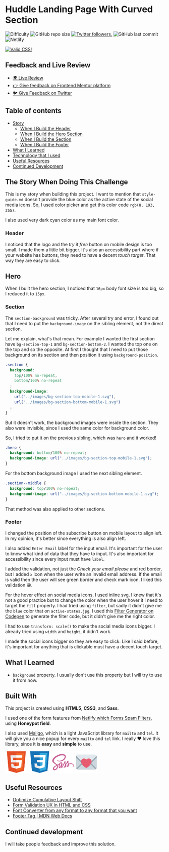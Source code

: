 # Huddle Landing Page With Curved Section

<p align="left">
  <img src="https://img.shields.io/badge/Difficulty-Junior-brightgreen?style=for-the-badge&logo=frontendmentor" alt="Difficulty">
  <img alt="GitHub repo size" src="https://img.shields.io/github/repo-size/vanzasetia/huddle-landing-page-with-curved-section?style=for-the-badge&logo=github">
  <a href="https://twitter.com/vanzasetia" target="_blank"><img src="https://img.shields.io/twitter/follow/vanzasetia?logo=twitter&style=for-the-badge" alt="Twitter followers." /></a>
  <img alt="GitHub last commit" src="https://img.shields.io/github/last-commit/vanzasetia/huddle-landing-page-with-curved-section?style=for-the-badge&logo=git">
  <img alt="Netlify" src="https://img.shields.io/netlify/?style=for-the-badge&logo=netlify">
</p>
<p>
  <a href="http://jigsaw.w3.org/css-validator/check/referer">
    <img style="border:0;width:88px;height:31px"
        src="http://jigsaw.w3.org/css-validator/images/vcss-blue"
        alt="Valid CSS!" />
    </a>
</p>

## Feedback and Live Review
* [🌍 Live Review](https://vanzahuddlecurved.netlify.app/)
* [👉 Give feedback on Frontend Mentor platform]()
* [🐦 Give Feedback on Twitter]()

## Table of contents
- [Story](#the-story-when-doing-this-challenge)
  - [When I Build the Header](#header)
  - [When I Build the Hero Section](#hero)
  - [When I Build the Section](#section)
  - [When I Build the Footer](#footer)
- [What I Learned](#what-i-learned)
- [Technology that I used](#built-with)
- [Useful Resources](#useful-resources)
- [Continued Development](#continued-development)

## The Story When Doing This Challenge
This is my story when building this project. I want to mention that `style-guide.md` doesn't provide the blue color as the active state of the social media icons. So, I used color picker and get this color code `rgb(8, 193, 255)`.

I also used very dark cyan color as my main font color.

### Header
I noticed that the logo and the *try it free* button on mobile design is too small. I made them a little bit bigger. It's also an accessibility part where if your website has buttons, they need to have a decent *touch target*. That way they are easy to click.

## Hero
When I built the hero section, I noticed that `16px` body font size is too big, so I reduced it to `15px`.

### Section
The `section-background` was tricky. After several try and error, I found out that I need to put the `background-image` on the sibling element, not the direct section. 

Let me explain, what's that mean. For example I wanted the first section have `bg-section-top-1` and `bg-section-bottom-2`. I wanted the top one on the top and so the opposite. At first I thought that I need to put those background on its section and then position it using `background-position`.

```css
.section {
  background: 
    top/100% no-repeat,
    bottom/100% no-repeat
  ;
  background-image: 
    url("../images/bg-section-top-mobile-1.svg"),
    url("../images/bg-section-bottom-mobile-1.svg")
  ;
}
```

But it doesn't work, the background images were inside the section. They also were invisible, since I used the same color for background color.

So, I tried to put it on the previous sibling, which was `hero` and it worked!

```css
.hero {
  background: bottom/100% no-repeat;
  background-image: url("../images/bg-section-top-mobile-1.svg");
}
```

For the bottom background image I used the next sibling element.

```css
.section--middle {
  background: top/100% no-repeat;
  background-image: url("../images/bg-section-bottom-mobile-1.svg");
}
```

That method was also applied to other sections.

### Footer
I changed the position of the subscribe button on mobile layout to align left. In my opinion, it's better since everything is also align left.

I also added `Enter Email` label for the input email. It's important for the user to know what kind of data that they have to input. It's also important for accessibility since every input must have `label`.

I added the validation, not just the *Check your email please* and red border, but I added `x` icon when the user write an invalid email address. If the email is valid then the user will see green border and check mark icon. I liked this validation 😀.

For the hover effect on social media icons, I used inline svg, I knew that it's not a good practice but to change the color when the user hover it I need to target the `fill` property. I had tried using `filter`, but sadly it didn't give me the `blue` color that on `active-states.jpg`. I used this [Filter Generator on Codepen](https://codepen.io/sosuke/pen/Pjoqqp) to generate the filter code, but it didn't give me the right color.

I had to use `transform: scale()` to make the social media icons bigger. I already tried using `width` and `height`, it didn't work.

I made the social icons bigger so they are easy to click. Like I said before, it's important for anything that is clickable must have a decent touch target.

## What I Learned
* `background` property. I usually don't use this property but I will try to use it from now.


## Built With
This project is created using **HTML5**, **CSS3**, and **Sass**. 

I used one of the form features from [Netlify which Forms Spam Filters](https://docs.netlify.com/forms/spam-filters/), using **Honeypot field**.

I also used [Mailgo](https://mailgo.dev/), which is a light JavaScript library for `mailto` and `tel`. It will give you a nice popup for every `mailto` and `tel` link. I really ❤️ love this library, since it is **easy** and **simple** to use.
<p align="left">
  <img src="https://raw.githubusercontent.com/devicons/devicon/master/icons/html5/html5-original.svg" alt="" width="auto" height="70px">
  <img src="https://raw.githubusercontent.com/devicons/devicon/master/icons/css3/css3-original.svg" alt="" width="auto" height="70px">
  <img src="https://raw.githubusercontent.com/devicons/devicon/master/icons/sass/sass-original.svg" alt="" width="auto" height="70px">
  <img src="./images/mailgo.png" alt="" width="auto" height="70px">
</p>

## Useful Resources
* [Optimize Cumulative Layout Shift](https://web.dev/optimize-cls/)
* [Form Validation UX in HTML and CSS](https://css-tricks.com/form-validation-ux-html-css/)
* [Font Converter from any format to any format that you want](https://www.fontconverter.io/en)
* [ Footer Tag | MDN Web Docs](https://developer.mozilla.org/en-US/docs/Web/HTML/Element/footer#accessibility_concerns)

## Continued development
I will take people feedback and improve this solution.